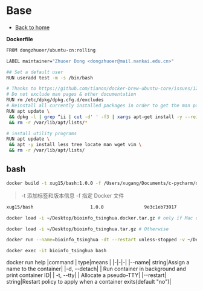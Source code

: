 # Base
* [Back to home](../README.md)

**Dockerfile**
```bash
FROM dongzhuoer/ubuntu-cn:rolling

LABEL maintainer="Zhuoer Dong <dongzhuoer@mail.nankai.edu.cn>"

## Set a default user 
RUN useradd test -m -s /bin/bash

# Thanks to https://github.com/tianon/docker-brew-ubuntu-core/issues/122#issuecomment-380529430
# Do not exclude man pages & other documentation
RUN rm /etc/dpkg/dpkg.cfg.d/excludes
# Reinstall all currently installed packages in order to get the man pages back (just reinstall packages used in lulab/teaching doesn't work, `coreutils util-linux debianutils procps gzip tar grep sed less` )
RUN apt update \
 && dpkg -l | grep ^ii | cut -d' ' -f3 | xargs apt-get install -y --reinstall \
 && rm -r /var/lib/apt/lists/*

# install utility programs
RUN apt update \
 && apt -y install less tree locate man wget vim \
 && rm -r /var/lib/apt/lists/
```

## bash
```sh
docker build -t xug15/bash:1.0.0 -f /Users/xugang/Documents/c-pycharm/docker_hw/a1.base/Dockfile /Users/xugang/Documents/c-pycharm/docker_hw/b1.bash
```
> -t 添加标签和版本信息
> -f 指定 Docker 文件
```sh
xug15/bash                     1.0.0               9e3c1eb73917        10 minutes ago      266MB
```

```sh
docker load -i ~/Desktop/bioinfo_tsinghua.docker.tar.gz # only if Mac or Windows 10 Pro

docker load -i ~/Desktop/bioinfo_tsinghua.tar.gz # Otherwise

docker run --name=bioinfo_tsinghua -dt --restart unless-stopped -v ~/Desktop/bioinfo_tsinghua_share:/home/test/share bioinfo_tsinghua # run

docker exec -it bioinfo_tsinghua bash

```
docker run help
|command | type|means |
|-|-|-|
|--name|  string|Assign a name to the container|
|-d, --detach| | Run container in background and print container ID|
| -t, --tty| | Allocate a pseudo-TTY|
|--restart| string|Restart policy to apply when a container exits(default "no")|
